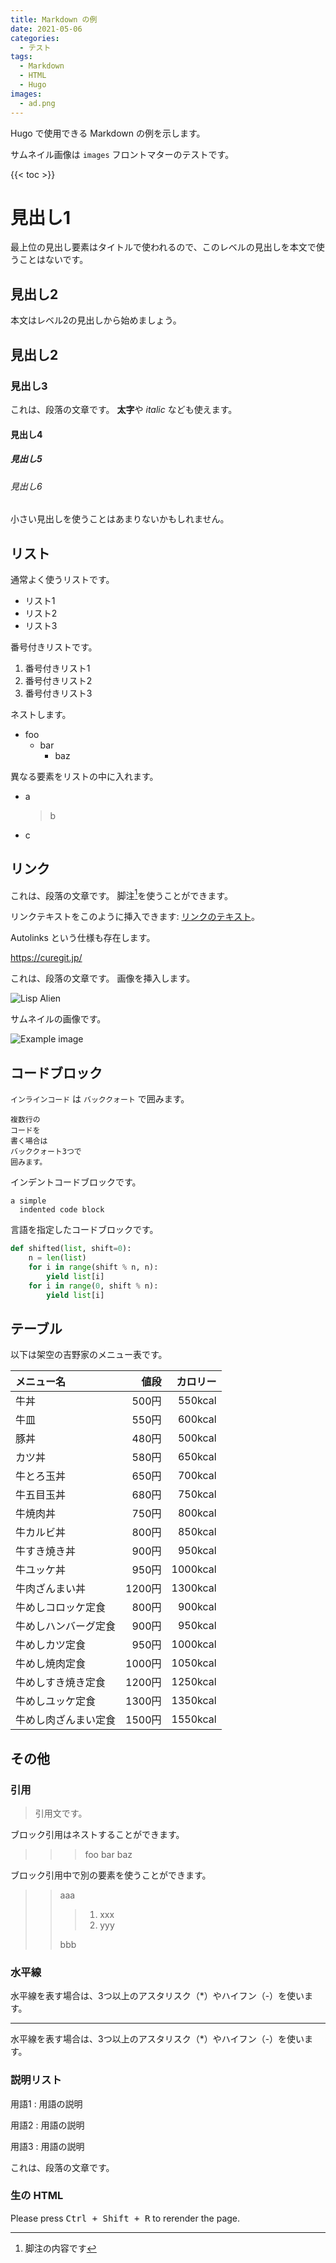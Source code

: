 ```yaml
---
title: Markdown の例
date: 2021-05-06
categories:
  - テスト
tags:
  - Markdown
  - HTML
  - Hugo
images:
  - ad.png
---
```


Hugo で使用できる Markdown の例を示します。

サムネイル画像は `images` フロントマターのテストです。

<!--more-->

{{< toc >}}

# 見出し1

最上位の見出し要素はタイトルで使われるので、このレベルの見出しを本文で使うことはないです。

## 見出し2

本文はレベル2の見出しから始めましょう。

## 見出し2

### 見出し3

これは、段落の文章です。
**太字**や *italic* なども使えます。

#### 見出し4

##### 見出し5

###### 見出し6

小さい見出しを使うことはあまりないかもしれません。

## リスト

通常よく使うリストです。

- リスト1
- リスト2
- リスト3

番号付きリストです。

1. 番号付きリスト1
2. 番号付きリスト2
3. 番号付きリスト3

ネストします。

- foo
  - bar
    - baz

異なる要素をリストの中に入れます。

* a
  > b
* c

## リンク

これは、段落の文章です。
脚注[^footnote]を使うことができます。

リンクテキストをこのように挿入できます: [リンクのテキスト](https://curegit.jp/)。

Autolinks という仕様も存在します。

<https://curegit.jp/>

これは、段落の文章です。
画像を挿入します。

![Lisp Alien](lisp.png "Lisp")

サムネイルの画像です。

![Example image](/nagoya-example/ad.png)

## コードブロック

`インラインコード` は `バッククォート` で囲みます。

```
複数行の
コードを
書く場合は
バッククォート3つで
囲みます。
```

インデントコードブロックです。

    a simple
      indented code block

言語を指定したコードブロックです。

```py
def shifted(list, shift=0):
    n = len(list)
    for i in range(shift % n, n):
        yield list[i]
    for i in range(0, shift % n):
        yield list[i]
```

## テーブル

以下は架空の吉野家のメニュー表です。

|メニュー名|値段|カロリー|
|:----|----:|----:|
|牛丼|500円|550kcal|
|牛皿|550円|600kcal|
|豚丼|480円|500kcal|
|カツ丼|580円|650kcal|
|牛とろ玉丼|650円|700kcal|
|牛五目玉丼|680円|750kcal|
|牛焼肉丼|750円|800kcal|
|牛カルビ丼|800円|850kcal|
|牛すき焼き丼|900円|950kcal|
|牛ユッケ丼|950円|1000kcal|
|牛肉ざんまい丼|1200円|1300kcal|
|牛めしコロッケ定食|800円|900kcal|
|牛めしハンバーグ定食|900円|950kcal|
|牛めしカツ定食|950円|1000kcal|
|牛めし焼肉定食|1000円|1050kcal|
|牛めしすき焼き定食|1200円|1250kcal|
|牛めしユッケ定食|1300円|1350kcal|
|牛めし肉ざんまい定食|1500円|1550kcal|

## その他

### 引用

> 引用文です。

ブロック引用はネストすることができます。

>>> foo
>>> bar
>>> baz

ブロック引用中で別の要素を使うことができます。

>> aaa
>>>
>>> 1. xxx
>>> 2. yyy
>>>
>> bbb

### 水平線

水平線を表す場合は、3つ以上のアスタリスク（*）やハイフン（-）を使います。

---

水平線を表す場合は、3つ以上のアスタリスク（*）やハイフン（-）を使います。

### 説明リスト

用語1
: 用語の説明

用語2
: 用語の説明

用語3
: 用語の説明

これは、段落の文章です。

### 生の HTML

Please press <kbd><kbd>Ctrl</kbd> + <kbd>Shift</kbd> + <kbd>R</kbd></kbd> to rerender the page.

[^footnote]: 脚注の内容です
